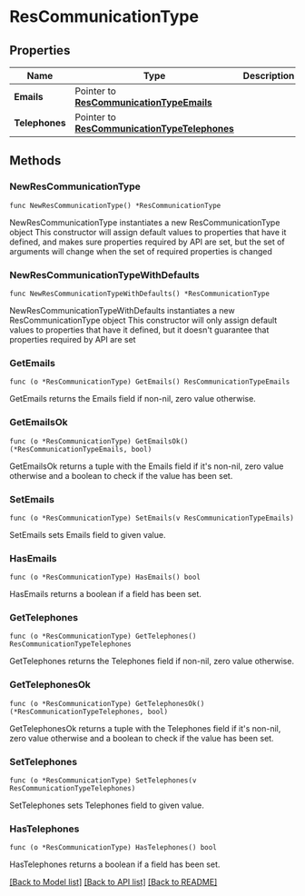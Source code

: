 # ResCommunicationType

## Properties

Name | Type | Description | Notes
------------ | ------------- | ------------- | -------------
**Emails** | Pointer to [**ResCommunicationTypeEmails**](ResCommunicationTypeEmails.md) |  | [optional] 
**Telephones** | Pointer to [**ResCommunicationTypeTelephones**](ResCommunicationTypeTelephones.md) |  | [optional] 

## Methods

### NewResCommunicationType

`func NewResCommunicationType() *ResCommunicationType`

NewResCommunicationType instantiates a new ResCommunicationType object
This constructor will assign default values to properties that have it defined,
and makes sure properties required by API are set, but the set of arguments
will change when the set of required properties is changed

### NewResCommunicationTypeWithDefaults

`func NewResCommunicationTypeWithDefaults() *ResCommunicationType`

NewResCommunicationTypeWithDefaults instantiates a new ResCommunicationType object
This constructor will only assign default values to properties that have it defined,
but it doesn't guarantee that properties required by API are set

### GetEmails

`func (o *ResCommunicationType) GetEmails() ResCommunicationTypeEmails`

GetEmails returns the Emails field if non-nil, zero value otherwise.

### GetEmailsOk

`func (o *ResCommunicationType) GetEmailsOk() (*ResCommunicationTypeEmails, bool)`

GetEmailsOk returns a tuple with the Emails field if it's non-nil, zero value otherwise
and a boolean to check if the value has been set.

### SetEmails

`func (o *ResCommunicationType) SetEmails(v ResCommunicationTypeEmails)`

SetEmails sets Emails field to given value.

### HasEmails

`func (o *ResCommunicationType) HasEmails() bool`

HasEmails returns a boolean if a field has been set.

### GetTelephones

`func (o *ResCommunicationType) GetTelephones() ResCommunicationTypeTelephones`

GetTelephones returns the Telephones field if non-nil, zero value otherwise.

### GetTelephonesOk

`func (o *ResCommunicationType) GetTelephonesOk() (*ResCommunicationTypeTelephones, bool)`

GetTelephonesOk returns a tuple with the Telephones field if it's non-nil, zero value otherwise
and a boolean to check if the value has been set.

### SetTelephones

`func (o *ResCommunicationType) SetTelephones(v ResCommunicationTypeTelephones)`

SetTelephones sets Telephones field to given value.

### HasTelephones

`func (o *ResCommunicationType) HasTelephones() bool`

HasTelephones returns a boolean if a field has been set.


[[Back to Model list]](../README.md#documentation-for-models) [[Back to API list]](../README.md#documentation-for-api-endpoints) [[Back to README]](../README.md)


